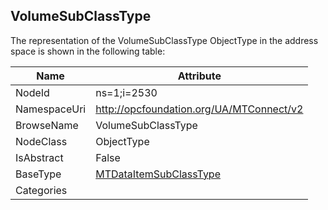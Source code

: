 <!-- objecttype -->
## VolumeSubClassType
  
<!-- end of text -->
The representation of the VolumeSubClassType ObjectType in the address space is shown in the following table:  

|Name|Attribute|
|---|---|
|NodeId|ns=1;i=2530|
|NamespaceUri|http://opcfoundation.org/UA/MTConnect/v2|
|BrowseName|VolumeSubClassType|
|NodeClass|ObjectType|
|IsAbstract|False|
|BaseType|[MTDataItemSubClassType](../../ObjectTypes/MTDataItemSubClassType/readme.md)|
|Categories||

